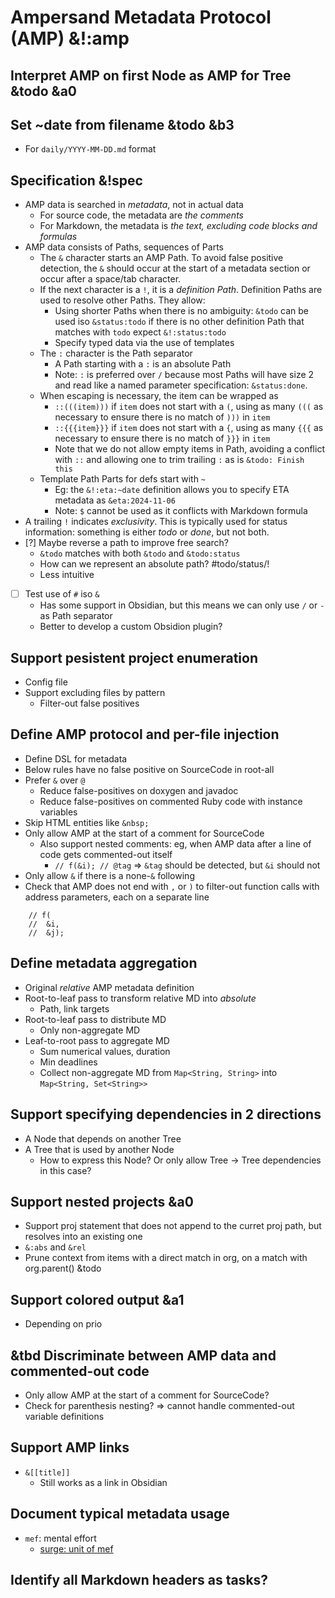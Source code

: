 # Ampersand Metadata Protocol (AMP) &!:amp

## Interpret AMP on first Node as AMP for Tree &todo &a0

## Set ~date from filename &todo &b3
- For `daily/YYYY-MM-DD.md` format

## Specification &!spec
- AMP data is searched in _metadata_, not in actual data
	- For source code, the metadata are _the comments_
	- For Markdown, the metadata is _the text, excluding code blocks and formulas_
- AMP data consists of Paths, sequences of Parts
	- The `&` character starts an AMP Path. To avoid false positive detection, the `&` should occur at the start of a metadata section or occur after a space/tab character.
	- If the next character is a `!`, it is a _definition Path_. Definition Paths are used to resolve other Paths. They allow:
		- Using shorter Paths when there is no ambiguity: `&todo` can be used iso `&status:todo` if there is no other definition Path that matches with `todo` expect `&!:status:todo`
		- Specify typed data via the use of templates
	- The `:` character is the Path separator
		- A Path starting with a `:` is an absolute Path
		- Note: `:` is preferred over `/` because most Paths will have size 2 and read like a named parameter specification: `&status:done`.
	- When escaping is necessary, the item can be wrapped as
		- `::(((item)))` if `item` does not start with a `(`, using as many `(((` as necessary to ensure there is no match of `)))` in `item`
		- `::{{{item}}}` if `item` does not start with a `{`, using as many `{{{` as necessary to ensure there is no match of `}}}` in `item`
		- Note that we do not allow empty items in Path, avoiding a conflict with `::` and allowing one to trim trailing `:` as is `&todo: Finish this`
	- Template Path Parts for defs start with `~`
		- Eg: the `&!:eta:~date` definition allows you to specify ETA metadata as `&eta:2024-11-06`
		- Note: `$` cannot be used as it conflicts with Markdown formula
- A trailing `!` indicates _exclusivity_. This is typically used for status information: something is either _todo_ or _done_, but not both.
- [?] Maybe reverse a path to improve free search?
	- `&todo` matches with both `&todo` and `&todo:status`
	- How can we represent an absolute path? #todo/status/!
	- Less intuitive
- [ ] Test use of `#` iso `&`
	- Has some support in Obsidian, but this means we can only use `/` or `-` as Path separator
	- Better to develop a custom Obsidion plugin?

## Support pesistent project enumeration
- Config file
- Support excluding files by pattern
	- Filter-out false positives

## Define AMP protocol and per-file injection
- Define DSL for metadata
- Below rules have no false positive on SourceCode in root-all
- Prefer `&` over `@`
	- Reduce false-positives on doxygen and javadoc
	- Reduce false-positives on commented Ruby code with instance variables
- Skip HTML entities like `&nbsp;`
- Only allow AMP at the start of a comment for SourceCode
	- Also support nested comments: eg, when AMP data after a line of code gets commented-out itself
		- `// f(&i); // @tag` => `&tag` should be detected, but `&i` should not
- Only allow `&` if there is a none-`&` following
- Check that AMP does not end with `,` or `)` to filter-out function calls with address parameters, each on a separate line
```
	// f(
	//	&i,
	//	&j);
```

## Define metadata aggregation
- Original _relative_ AMP metadata definition
- Root-to-leaf pass to transform relative MD into _absolute_
	- Path, link targets
- Root-to-leaf pass to distribute MD
	- Only non-aggregate MD
- Leaf-to-root pass to aggregate MD
	- Sum numerical values, duration
	- Min deadlines
	- Collect non-aggregate MD from `Map<String, String>` into `Map<String, Set<String>>`

## Support specifying dependencies in 2 directions
- A Node that depends on another Tree
- A Tree that is used by another Node
	- How to express this Node? Or only allow Tree -> Tree dependencies in this case?

## Support nested projects &a0
- Support proj statement that does not append to the curret proj path, but resolves into an existing one
- `&:abs` and `&rel`
- Prune context from items with a direct match in org, on a match with org.parent() &todo

## Support colored output &a1
- Depending on prio

## &tbd Discriminate between AMP data and commented-out code
- Only allow AMP at the start of a comment for SourceCode?
- Check for parenthesis nesting? => cannot handle commented-out variable definitions

## Support AMP links
- `&[[title]]`
	- Still works as a link in Obsidian

## Document typical metadata usage
- `mef`: mental effort
	- [surge: unit of mef](https://jonisalminen.com/unit-of-cognitive-effort/)

## Identify all Markdown headers as tasks?
